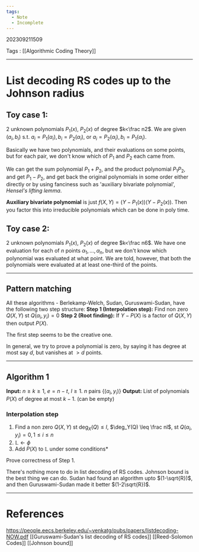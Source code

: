 ```yaml
---
tags:
  - Note
  - Incomplete
---
```

202309211509

Tags : [[Algorithmic Coding Theory]]

---
# List decoding RS codes up to the Johnson radius

## Toy case 1:
2 unknown polynomials $P_1(x)$, $P_2(x)$ of degree $k<\frac n2$.
We are given $(a_i,b_i)$ s.t. $a_i = P_1(\alpha_i), b_i = P_2(\alpha_i)$, or $a_i = P_2(\alpha_i), b_i = P_1(\alpha_i)$.

Basically we have two polynomials, and their evaluations on some points, but for each pair, we don't know which of $P_1$ and $P_2$ each came from.

We can get the sum polynomial $P_1+P_2$, and the product polynomial $P_1P_2$, and get $P_1-P_2$, and get back the original polynomials in some order either directly or by using fanciness such as 'auxiliary bivariate polynomial', _Hensel's lifting lemma_.

**Auxiliary bivariate polynomial** is just $f(X,Y) = (Y-P_1(x))(Y-P_2(x))$.
Then you factor this into irreducible polynomials which can be done in poly time.


## Toy case 2:
2 unknown polynomials $P_1(x)$, $P_2(x)$ of degree $k<\frac n6$.
We have one evaluation for each of $n$ points $\alpha_1, \dots, \alpha_n$, but we don't know which polynomial was evaluated at what point. We are told, however, that both the polynomials were evaluated at at least one-third of the points.

---

## Pattern matching

All these algorithms - Berlekamp-Welch, Sudan, Guruswami-Sudan, have the following two step structure:
**Step 1 (Interpolation step):** Find non zero $Q(X,Y)$ st $Q(\alpha_i, y_i)=0$
**Step 2 (Root finding):** If $Y-P(X)$ is a factor of $Q(X,Y)$ then output $P(X)$.

The first step seems to be the creative one.

In general, we try to prove a polynomial is zero, by saying it has degree at most say $d$, but vanishes at $>d$ points.

---
## Algorithm 1
**Input:** $n \geq k \geq 1$,
		$e = n-t$, $l \geq 1$.
		$n$ pairs $\{(\alpha_i, y_i)\}$
**Output:** List of polynomials $P(X)$ of degree at most $k-1$. (can be empty)

### Interpolation step
1. Find a non zero $Q(X,Y)$ st $\deg_X(Q) \leq l$, $\deg_Y(Q) \leq \frac nl$, st $Q(\alpha_i, y_i)=0, 1 \leq i \leq n$
2. $\mathbb{L} \leftarrow \phi$
3. Add $P(X)$ to $\mathbb{L}$ under some conditions*

Prove correctness of Step 1.

There's nothing more to do in list decoding of RS codes. Johnson bound is the best thing we can do. Sudan had found an algorithm upto $(1-\sqrt{R})$, and then Guruswami-Sudan made it better $(1-2\sqrt{R})$.


---
# References

https://people.eecs.berkeley.edu/~venkatg/pubs/papers/listdecoding-NOW.pdf
[[Guruswami-Sudan's list decoding of RS codes]]
[[Reed-Solomon Codes]]
[[Johnson bound]]